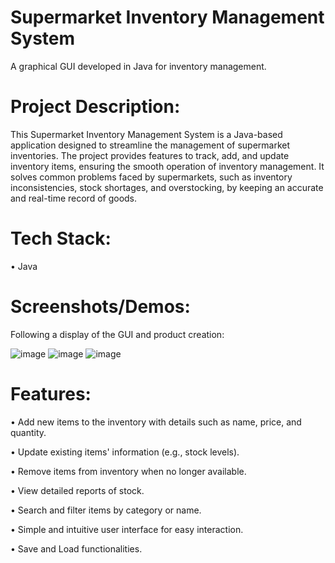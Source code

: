 # Supermarket Inventory Management System
A graphical GUI developed in Java for inventory management.
# Project Description:
This Supermarket Inventory Management System is a Java-based application designed to streamline the management of supermarket inventories. The project provides features to track, add, and update inventory items, ensuring the smooth operation of inventory management. It solves common problems faced by supermarkets, such as inventory inconsistencies, stock shortages, and overstocking, by keeping an accurate and real-time record of goods.
# Tech Stack:
• Java
# Screenshots/Demos:
Following a display of the GUI and product creation:

![image](https://github.com/user-attachments/assets/f23d3747-d410-470e-be4c-31a09c993650)
![image](https://github.com/user-attachments/assets/583c7573-a56c-4883-8923-2210535065b3)
![image](https://github.com/user-attachments/assets/e6c6adba-667c-46db-987b-3bfbc225563c)

# Features:
• Add new items to the inventory with details such as name, price, and quantity.

• Update existing items' information (e.g., stock levels).

• Remove items from inventory when no longer available.

• View detailed reports of stock.

• Search and filter items by category or name.

• Simple and intuitive user interface for easy interaction.

• Save and Load functionalities.


  
